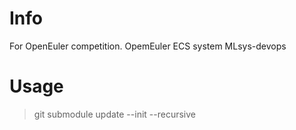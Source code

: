 <!--
 * @Author: jiahuan cheayuki13@gmail.com
 * @Date: 2023-08-30 19:40:05
 * @LastEditors: jiahuan cheayuki13@gmail.com
 * @LastEditTime: 2023-08-30 21:22:24
 * @FilePath: /openEuler-ECS-proj/readme.md
 * @Description: 这是默认设置,请设置`customMade`, 打开koroFileHeader查看配置 进行设置: https://github.com/OBKoro1/koro1FileHeader/wiki/%E9%85%8D%E7%BD%AE
-->
# Info
For OpenEuler competition.
OpemEuler ECS system MLsys-devops

# Usage
> git submodule update --init --recursive

